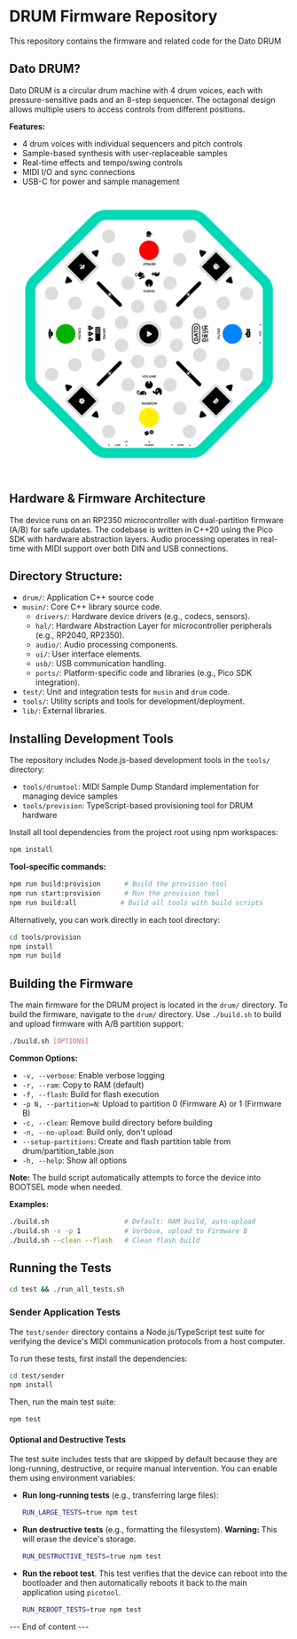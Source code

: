 # DRUM Firmware Repository

This repository contains the firmware and related code for the Dato DRUM

## Dato DRUM?

Dato DRUM is a circular drum machine with 4 drum voices, each with pressure-sensitive pads and an 8-step sequencer. The octagonal design allows multiple users to access controls from different positions.

**Features:**
- 4 drum voices with individual sequencers and pitch controls
- Sample-based synthesis with user-replaceable samples
- Real-time effects and tempo/swing controls
- MIDI I/O and sync connections
- USB-C for power and sample management

![Dato DRUM Faceplate](docs/dato-drum-faceplate-drawing.svg)

## Hardware & Firmware Architecture

The device runs on an RP2350 microcontroller with dual-partition firmware (A/B) for safe updates. The codebase is written in C++20 using the Pico SDK with hardware abstraction layers. Audio processing operates in real-time with MIDI support over both DIN and USB connections.

## Directory Structure:
- `drum/`: Application C++ source code
- `musin/`: Core C++ library source code.
  - `drivers/`: Hardware device drivers (e.g., codecs, sensors).
  - `hal/`: Hardware Abstraction Layer for microcontroller peripherals (e.g., RP2040, RP2350).
  - `audio/`: Audio processing components.
  - `ui/`: User interface elements.
  - `usb/`: USB communication handling.
  - `ports/`: Platform-specific code and libraries (e.g., Pico SDK integration).
- `test/`: Unit and integration tests for `musin` and `drum` code.
- `tools/`: Utility scripts and tools for development/deployment.
- `lib/`: External libraries.

## Installing Development Tools

The repository includes Node.js-based development tools in the `tools/` directory:
- `tools/drumtool`: MIDI Sample Dump Standard implementation for managing device samples
- `tools/provision`: TypeScript-based provisioning tool for DRUM hardware

Install all tool dependencies from the project root using npm workspaces:

```bash
npm install
```

**Tool-specific commands:**

```bash
npm run build:provision      # Build the provision tool
npm run start:provision      # Run the provision tool
npm run build:all           # Build all tools with build scripts
```

Alternatively, you can work directly in each tool directory:

```bash
cd tools/provision
npm install
npm run build
```

## Building the Firmware

The main firmware for the DRUM project is located in the `drum/` directory. To build the firmware, navigate to the `drum/` directory.
Use `./build.sh` to build and upload firmware with A/B partition support:

```bash
./build.sh [OPTIONS]
```

**Common Options:**
- `-v, --verbose`: Enable verbose logging
- `-r, --ram`: Copy to RAM (default) 
- `-f, --flash`: Build for flash execution
- `-p N, --partition=N`: Upload to partition 0 (Firmware A) or 1 (Firmware B)
- `-c, --clean`: Remove build directory before building
- `-n, --no-upload`: Build only, don't upload
- `--setup-partitions`: Create and flash partition table from drum/partition_table.json
- `-h, --help`: Show all options

**Note:** The build script automatically attempts to force the device into BOOTSEL mode when needed.

**Examples:**
```bash
./build.sh                   # Default: RAM build, auto-upload
./build.sh -v -p 1           # Verbose, upload to Firmware B
./build.sh --clean --flash   # Clean flash build
```

## Running the Tests

```bash
cd test && ./run_all_tests.sh
```

### Sender Application Tests

The `test/sender` directory contains a Node.js/TypeScript test suite for verifying the device's MIDI communication protocols from a host computer.

To run these tests, first install the dependencies:

```bash
cd test/sender
npm install
```

Then, run the main test suite:

```bash
npm test
```

#### Optional and Destructive Tests

The test suite includes tests that are skipped by default because they are long-running, destructive, or require manual intervention. You can enable them using environment variables:

-   **Run long-running tests** (e.g., transferring large files):
    ```bash
    RUN_LARGE_TESTS=true npm test
    ```

-   **Run destructive tests** (e.g., formatting the filesystem). **Warning:** This will erase the device's storage.
    ```bash
    RUN_DESTRUCTIVE_TESTS=true npm test
    ```

-   **Run the reboot test**. This test verifies that the device can reboot into the bootloader and then automatically reboots it back to the main application using `picotool`.
    ```bash
    RUN_REBOOT_TESTS=true npm test
    ```
--- End of content ---
